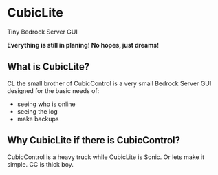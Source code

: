 # CubicLite
Tiny Bedrock Server GUI

**Everything is still in planing! No hopes, just dreams!**

## What is CubicLite?
CL the small brother of CubicControl is a very small Bedrock Server GUI designed for the basic needs of:
- seeing who is online
- seeing the log
- make backups

## Why CubicLite if there is CubicControl?
CubicControl is a heavy truck while CubicLite is Sonic. Or lets make it simple.
CC is thick boy.
